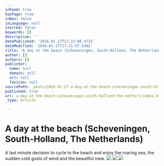 ```yaml
---
inFeed: true
hasPage: true
inNav: false
inLanguage: null
starred: false
keywords: []
description: ''
datePublished: '2016-01-27T17:22:08.473Z'
dateModified: '2016-01-27T17:21:57.549Z'
title: 'A day at the beach (Scheveningen, South-Holland, The Netherlands)'
author: []
authors: []
publisher:
  name: null
  domain: null
  url: null
  favicon: null
sourcePath: _posts/2016-01-27-a-day-at-the-beach-scheveningen-south-holland-the-netherl.md
published: true
url: a-day-at-the-beach-scheveningen-south-holland-the-netherl/index.html
_type: Article

---
```

# A day at the beach (Scheveningen, South-Holland, The Netherlands)

A last minute decision to cycle to the beach and enjoy the roaring sea, the sudden cold gusts of wind and the beautiful view. ![](https://the-grid-user-content.s3-us-west-2.amazonaws.com/f793b706-7030-4eb2-901e-7e83fb4c43d1.jpg)
![](https://the-grid-user-content.s3-us-west-2.amazonaws.com/31d754cd-0ace-460b-8eed-3f9fc6572235.jpg)
![](https://the-grid-user-content.s3-us-west-2.amazonaws.com/d86212a3-5ad6-4952-a9dd-07d94278b2e7.jpg)